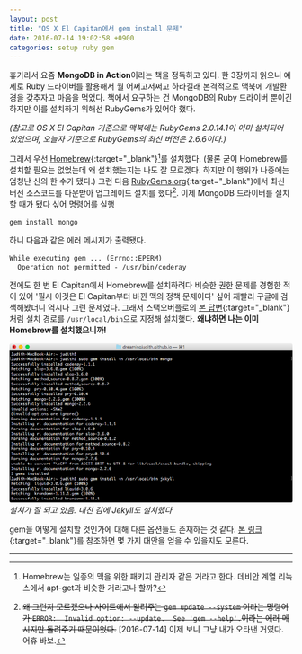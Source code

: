```yaml
---
layout: post
title: "OS X El Capitan에서 gem install 문제"
date: 2016-07-14 19:02:58 +0900
categories: setup ruby gem
---
```


휴가라서 요즘 **MongoDB in Action**이라는 책을 정독하고 있다. 한 3장까지 읽으니 예제로 Ruby 드라이버를 활용해서 뭘 어쩌고저쩌고 하라길래 본격적으로 맥북에 개발환경을 갖추자고 마음을 먹었다. 책에서 요구하는 건 MongoDB의 Ruby 드라이버 뿐이긴 하지만 이를 설치하기 위해선 RubyGems가 있어야 했다.

_(참고로 OS X El Capitan 기준으로 맥북에는 RubyGems 2.0.14.1이 이미 설치되어 있었으며, 오늘자 기준으로 RubyGems의 최신 버전은 2.6.6이다.)_

그래서 우선 [Homebrew](http://brew.sh){:target="_blank"}[^1]를 설치했다. (물론 굳이 Homebrew를 설치할 필요는 없었는데 왜 설치했는지는 나도 잘 모르겠다. 하지만 이 행위가 나중에는 엄청난 신의 한 수가 됐다.) 그런 다음 [RubyGems.org](https://rubygems.org){:target="_blank"}에서 최신 버전 소스코드를 다운받아 업그레이드 설치를 했다[^2]. 이제 MongoDB 드라이버를 설치할 때가 됐다 싶어 명령어를 실행

	gem install mongo

하니 다음과 같은 에러 메시지가 출력됐다.

	While executing gem ... (Errno::EPERM)
	  Operation not permitted - /usr/bin/coderay

전에도 한 번 El Capitan에서 Homebrew를 설치하려다 비슷한 권한 문제를 경험한 적이 있어 '필시 이것은 El Capitan부터 바뀐 맥의 정책 문제이다' 싶어 재빨리 구글에 검색해봤더니 역시나 그런 문제였다. 그래서 스택오버플로의 [본 답변](http://stackoverflow.com/a/32892222){:target="_blank"}처럼 설치 경로를 `/usr/local/bin`으로 지정해 설치했다. **왜냐하면 나는 이미 Homebrew를 설치했으니까!**

![Installing gem](/media/images/2016-07-14-01.png)
_설치가 잘 되고 있음. 내친 김에 Jekyll도 설치했다_

gem을 어떻게 설치할 것인가에 대해 다른 옵션들도 존재하는 것 같다. [본 링크](http://stackoverflow.com/q/31972968){:target="_blank"}를 참조하면 몇 가지 대안을 얻을 수 있을지도 모른다.

---
[^1]: Homebrew는 일종의 맥을 위한 패키지 관리자 같은 거라고 한다. 데비안 계열 리눅스에서 apt-get과 비슷한 거라고나 할까?
[^2]: <del>왜 그런지 모르겠으나 사이트에서 알려주는 `gem update --system` 이라는 명령어가 `ERROR:  Invalid option: --update.  See 'gem --help'.`이라는 에러 메시지만 돌려주기 때문이었다.</del> [2016-07-14] 이제 보니 그냥 내가 오타낸 거였다. 어휴 바보.